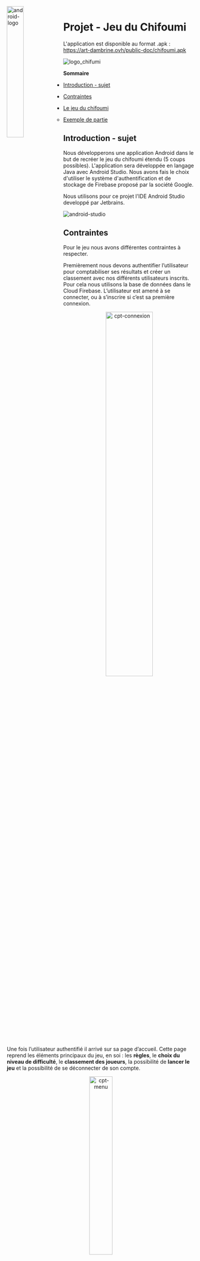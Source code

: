 <img  src="img/logo_android.png"  alt="android-logo" width="30%;" style="float: left;"/>  



# Projet - Jeu du Chifoumi 

L'application est disponible au format .apk : https://art-dambrine.ovh/public-doc/chifoumi.apk

![logo_chifumi](img/logo_chifumi.png)

   **Sommaire**


- [Introduction - sujet](#introduction---sujet)
- [Contraintes](#contraintes)
- [Le jeu du chifoumi](#le-jeu-du-chifoumi)
    
    - [Exemple de partie](#exemple-de-partie)
    
      


## Introduction - sujet

Nous développerons une application Android dans le but de recréer le jeu du chifoumi étendu (5 coups possibles). L'application sera développée en langage Java avec Android Studio. Nous avons fais le choix d'utiliser le système d'authentification et de stockage de Firebase proposé par la société Google.

Nous utilisons pour ce projet l'IDE Android Studio developpé par Jetbrains.

<img src="img/android-studio.png" alt="android-studio"/>



## Contraintes

Pour le jeu nous avons différentes contraintes à respecter. 

Premièrement nous devons authentifier l’utilisateur pour comptabiliser ses résultats et créer un classement avec nos différents utilisateurs inscrits. Pour cela nous utilisons la base de données dans le Cloud Firebase. L’utilisateur est amené à se connecter, ou à s’inscrire si c’est sa première connexion.

<p align="center">
  <img src="img/cpt-connexion.png" alt="cpt-connexion" width="50%"/>
</p>

Une fois l’utilisateur authentifié il arrivé sur sa page d’accueil. Cette page reprend les éléments principaux du jeu, en soi : les **règles**, le **choix du niveau de difficulté**, le **classement des joueurs**, la possibilité de **lancer le jeu** et la possibilité de se déconnecter de son compte.

<p align="center">
  <img src="img/cpt-menu.png" alt="cpt-menu" width="35%" />
</p>

La **seconde contrainte** mise en place est les **différentes situations de jeu**. C’est-à-dire les règles. Ici nous avons ajouté toutes les règles que le joueur doit connaitre pour joueur au jeu. Quand il cliquera ensuite sur joueur, il sera face à une intelligence qui fera des choix en fonction du niveau de difficulté sélectionné.


<p align="center">
<img src="img/cpt-regles.png" alt="cpt-regles" width="35%" />
</p>


La **troisième contrainte** mises en place est un système de **gestion de la difficulté du jeu**. Nous l’avons ventilé en trois niveaux de difficulté : 

- Niveau 1 : ce mode est aléatoire, il n’intègre pas un niveau spécifique ;
- Niveau 2 : ce mode est simple, les choix de l’IA permettront à l’utilisateur de gagner majoritairement ;
- Niveau 3 : ce mode est plus difficile, les choix de l’IA rendront le jeu plus compliqué et donc l’utilisateur gagnera moins.

<p align="center">
  <img src="img/cpt-difficulty.png" alt="cpt-difficulty" width="35%" />
</p>



La **quatrième contrainte** est de réaliser un **système de classement**. Ici nous avons choisi de ventiler ce classement en fonction du niveau de jeu sélectionné précédemment. La page permet de choisir le niveau, et nous retrouvons nos utilisateurs avec leur position et score réalisé dans ce mode de difficulté. Les joueurs ayant le même score sont indiqués exæquo avec le même numéro de position.


<p align="center">
  <img src="img/cpt-classement.png" alt="cpt-classement" width="90%" />
</p>


La **cinquième et dernière contrainte** est la déconnexion de l’utilisateur. Quand celui-ci clique sur le bouton de déconnexion quitte l'activité en cours et est invité à se reconnecter. Une fois déconnecté l’utilisateur n’a plus accès au jeu, ni au classement.



## Le jeu du chifoumi

Une fois que nous avons choisi notre niveau de difficulté nous pouvons entrer dans le jeu. Celui-ci se présente comme suit :

- Nous retrouvons notre niveau de difficulté sélectionné précédemment, ici 1 (jeu aléatoire).

- Notre score est indiqué, pour l’instant 0 car nous n’avons pas encore joué (et gagné).

- Le meilleur score de la partie est aussi rappelé. 

- Nous retrouvons ensuite les deux joueurs, à gauche notre utilisateur ; à droite l’IA. Chaque joueur dispose d’une petite vignette qui montre le choix de chacun des joueurs. En dessous, les différentes possibilités sont indiqués ; le joueur n’a qu’à sélectionner et cliquer sur joueur.

<p align="center">
  <img src="img/cpt-jeu-1.png" alt="cpt-jeu-1" width="35%" />
</p>


### Exemple de partie

Sur la première capture, nous gagnons. **Notre score est mis à jour ainsi que le meilleur score**. Nous cliquons sur rejouer. J’ai de nouveau gagné (pas de capture), mon score est passé à 2. J’ai ensuite rejoué (capture 2), mon meilleur score est à 2 mais mon score est tombé à 0 car j’ai perdu.

<p align="center">
  <img src="img/cpt-jeu-2-3.png" alt="cpt-jeu-2-3" width="70%" />
</p>


**Egalité** entre les joueurs. Le jeu est déclaré « nul » quand les deux joueurs ont sélectionné le même élément. **Le score est donc maintenu.**

<p align="center">
  <img src="img/cpt-egalite.png" alt="cpt-egalite" width="35%" />
</p>


**Le jeu fonctionne de la même manière dans les divers niveaux de difficulté** qui viendroit impacter le nombre de victoires consécutives qu’un utilisateur pourra espérer atteindre.



